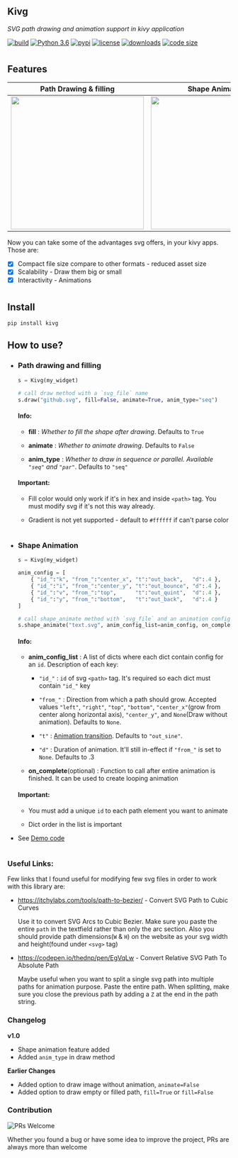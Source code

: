 ## Kivg
*SVG path drawing and animation support in kivy application*

[![build](https://travis-ci.com/shashi278/svg-anim-kivy.svg?branch=main)](https://travis-ci.org/github/shashi278/svg-anim-kivy/) [![Python 3.6](https://img.shields.io/pypi/pyversions/kivymd)](https://www.python.org/downloads/release/python-360/) [![pypi](https://img.shields.io/pypi/v/kivg)](https://pypi.org/project/Kivg/) [![license](https://img.shields.io/github/license/shashi278/svg-anim-kivy)](https://github.com/shashi278/svg-anim-kivy/blob/main/LICENSE) [![downloads](https://img.shields.io/pypi/dm/kivg)](https://pypi.org/project/Kivg/) [![code size](https://img.shields.io/github/languages/code-size/shashi278/svg-anim-kivy)]()

#

## Features
| **Path Drawing & filling** | **Shape Animation** |
| :-------------: |:-------------:|
| <img src="https://raw.githubusercontent.com/shashi278/svg-anim-kivy/main/demo/svg_demo.gif" width=300> | <img src="https://raw.githubusercontent.com/shashi278/svg-anim-kivy/main/demo/adv_svg_anim.gif" width=300> |

Now you can take some of the advantages svg offers, in your kivy apps. Those are:
- [x] Compact file size compare to other formats - reduced asset size
- [x] Scalability - Draw them big or small
- [x] Interactivity - Animations

#

## Install
```bash
pip install kivg
```

## How to use?
- ### Path drawing and filling

    ```python
    s = Kivg(my_widget)

    # call draw method with a `svg_file` name
    s.draw("github.svg", fill=False, animate=True, anim_type="seq")

    ```
    #### Info:
    - **fill** : *Whether to fill the shape after drawing*. Defaults to `True`

    - **animate** : *Whether to animate drawing*. Defaults to `False`

    - **anim_type** : *Whether to draw in sequence or parallel. Available `"seq"` and `"par"`*. Defaults to `"seq"`

    #### Important:
    - Fill color would only work if it's in hex and inside `<path>` tag. You must modify svg if it's not this way already.

    - Gradient is not yet supported - default to `#ffffff` if can't parse color
    #
- ### Shape Animation
    ```python
    s = Kivg(my_widget)

    anim_config = [
        { "id_":"k", "from_":"center_x", "t":"out_back",   "d":.4 },
        { "id_":"i", "from_":"center_y", "t":"out_bounce", "d":.4 },
        { "id_":"v", "from_":"top",      "t":"out_quint",  "d":.4 },
        { "id_":"y", "from_":"bottom",   "t":"out_back",   "d":.4 }
    ]

    # call shape_animate method with `svg_file` and an animation config list and optional callback
    s.shape_animate("text.svg", anim_config_list=anim_config, on_complete=lambda *args: print("Completed!"))
    ```
    #### Info:
    - **anim_config_list** : A list of dicts where each dict contain config for an `id`. Description of each key:
        - `"id_"` : `id` of svg `<path>` tag. It's required so each dict must contain `"id_"` key

        - `"from_"` : Direction from which a path should grow. Accepted values `"left"`, `"right"`, `"top"`, `"bottom"`, `"center_x"`(grow from center along horizontal axis), `"center_y"`, and `None`(Draw without animation). Defaults to `None`.

        - `"t"` : [Animation transition](https://kivy.org/doc/stable/api-kivy.animation.html?highlight=animation#kivy.animation.AnimationTransition). Defaults to `"out_sine"`.

        - `"d"` : Duration of animation. It'll still in-effect if `"from_"` is set to `None`. Defaults to .3

    - **on_complete**(optional) : Function to call after entire animation is finished. It can be used to create looping animation

    #### Important:
    - You must add a unique `id` to each path element you want to animate

    - Dict order in the list is important

* See [Demo code](https://github.com/shashi278/svg-anim-kivy/blob/main/demo/main.py)
#

### Useful Links:
Few links that I found useful for modifying few svg files in order to work with this library are:

* https://itchylabs.com/tools/path-to-bezier/ - Convert SVG Path to Cubic Curves

    Use it to convert SVG Arcs to Cubic Bezier. Make sure you paste the entire `path` in the textfield rather than only the arc section. Also you should provide path dimensions(`W` & `H`) on the website as your svg width and height(found under `<svg>` tag)

* https://codepen.io/thednp/pen/EgVqLw - Convert Relative SVG Path To Absolute Path
    
    Maybe useful when you want to split a single svg path into multiple paths for animation purpose. Paste the entire path. When splitting, make sure you close the previous path by adding a `Z` at the end in the path string.

### Changelog

**v1.0**
* Shape animation feature added
* Added `anim_type` in draw method

**Earlier Changes**
* Added option to draw image without animation, `animate=False`
* Added option to draw empty or filled path, `fill=True` or `fill=False`

### Contribution

![PRs Welcome](https://img.shields.io/badge/PRs-welcome-brightgreen.svg?style=flat-square)

Whether you found a bug or have some idea to improve the project, PRs are always more than welcome
